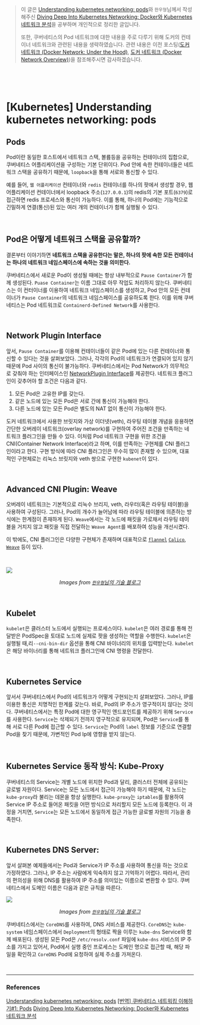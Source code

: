 
> 이 글은 [Understanding kubernetes networking: pods](https://medium.com/google-cloud/understanding-kubernetes-networking-pods-7117dd28727)와 `한우형`님께서 작성해주신 [Diving Deep Into Kubernetes Networking: Docker와 Kubernetes 네트워크 분석](https://woohhan.tistory.com/9?category=390352)을 공부하며 개인적으로 정리한 글입니다.
> 
> 또한, 쿠버네티스의 Pod 네트워크에 대한 내용을 주로 다루기 위해 도커의 컨테이너 네트워크와 관련된 내용을 생략하였습니다.  관련 내용은 이전 포스팅([도커 네트워크 (Docker Network: Under the Hood)](https://velog.io/@koo8624/Docker-%EB%8F%84%EC%BB%A4-%EB%84%A4%ED%8A%B8%EC%9B%8C%ED%81%AC-Docker-Network-Under-the-Hood), [도커 네트워크 (Docker Network Overview)](https://velog.io/@koo8624/Docker-%EB%8F%84%EC%BB%A4-%EB%84%A4%ED%8A%B8%EC%9B%8C%ED%81%AC-Docker-Network-Overview))을 참조해주시면 감사하겠습니다.


&nbsp;

&nbsp;


# [Kubernetes] Understanding kubernetes networking: pods

## Pods

Pod이란 동일한 호스트에서 네트워크 스택, 볼륨등을 공유하는 컨테이너의 집합으로, 쿠버네티스 어플리케이션을 구성하는 기본 단위이다. Pod 안에 속한 컨테이너들은 네트워크 스택을 공유하기 때문에, `loopback`을 통해 서로와 통신할 수 있다. 

예를 들어, `웹 어플리케이션` 컨테이너와 `redis` 컨테이너를 하나의 팟에서 생성할 경우, 웹 어플리케이션 컨테이너에서 loopback 주소(`127.0.0.1`)의 redis의 기본 포트(`6379`)로 접근하면 redis 프로세스와 통신이 가능하다. 이를 통해, 하나의 Pod에는 기능적으로 긴밀하게 연결(통신)된 있는 여러 개의 컨테이너가 함께 실행될 수 있다.

&nbsp;
## Pod은 어떻게 네트워크 스택을 공유할까?

결론부터 이야기하면 **네트워크 스택을 공유한다는 말은, 하나의 팟에 속한 모든 컨테이너는 하나의 네트워크 네임스페이스에 속하는 것을 의미한다.**

쿠버네티스에서 새로운 Pod이 생성될 때에는 항상 내부적으로 `Pause Container`가 함께 생성된다. `Puase Container`는 이름 그대로 아무 작업도 처리하지 않는다. 쿠버네티스는 이 컨터이너를 이용하여 네트워크 네임스페이스를 생성하고, Pod 안의 모든 컨테이너가 `Pause Container`의 네트워크 네임스페이스를 공유하도록 한다. 이를 위해 쿠버네티스는 Pod 네트워크로 `Containerd-Defined Network`를 사용한다.

&nbsp;

## Network Plugin Interface

앞서, `Pause Container`를 이용해 컨테이너들이 같은 Pod에 있는 다른 컨테이너와 통신할 수 있다는 것을 살펴보았다. 그러나, 각각의 Pod의 네트워크가 연결되어 있지 않기 때문에 Pod 사이의 통신이 불가능하다. 쿠버네티스에서는 Pod Network가 의무적으로 갖춰야 하는 인터페이스인 [NetworkPlugin Interface](https://github.com/kubernetes/kubernetes/blob/v1.21.0/pkg/kubelet/dockershim/network/plugins.go)를 제공한다. 네트워크 플러그인이 갖추어야 할 조건은 다음과 같다.

1. 모든 Pod은 고유한 IP를 갖는다.
2. 같은 노드에 있는 모든 Pod은 서로 간에 통신이 가능해야 한다.
3. 다른 노드에 있는 모든 Pod은 별도의 NAT 없이 통신이 가능해야 한다.

도커 네트워크에서 사용한 브릿지와 가상 이더넷(veth), 라우팅 테이블 개념을 응용하면 간단한 오버레이 네트워크(overlay network)를 구현하여 주어진 조건을 만족하는 네트워크 플러그인을 만들 수 있다. 이처럼 Pod 네트워크 구현을 위한 조건을 CNI(Container Network Interface)라고 하며, 이를 만족하는 구현체를 CNI 플러그인이라고 한다. 구현 방식에 따라 CNI 플러그인은 무수히 많이 존재할 수 있으며, 대표적인 구현체로는 리눅스 브릿지와 veth 쌍으로 구현한 `kubenet`이 있다.

&nbsp;
## Advanced CNI Plugin: Weave

오버레이 네트워크는 기본적으로 리눅수 브리지, veth, 라우터(혹은 라우팅 테이블)을 사용하여 구성된다. 그러나, Pod의 개수가 늘어남에 따라 라우팅 테이블에 의존하는 방식에는 한계점이 존재하게 된다. `Weave`에서는 각 노드에 패킷을 가로채서 라우팅 테이블을 거치지 않고 패킷을 직접 전달하는 `Weave Agent`를 배포하여 성능을 개선시켰다. 

이 밖에도, CNI 플러그인은 다양한 구현체가 존재하며 대표적으로 [`flannel`](https://github.com/flannel-io/flannel) [`Calico`](https://www.projectcalico.org/), [`Weave`](https://github.com/weaveworks/weave) 등이 있다.

&nbsp;

![](https://img1.daumcdn.net/thumb/R1280x0/?scode=mtistory2&fname=https%3A%2F%2Fblog.kakaocdn.net%2Fdn%2FbAopzU%2FbtqC9OCxXgS%2FKztdmGTpKciS7BwFBf8wek%2Fimg.png)

*<center> Images from [`한우형`님의 기술 블로그](https://woohhan.tistory.com/9?category=390352)</center>*

&nbsp;

## Kubelet

`kubelet`은 클러스터 노드에서 실행되는 프로세스이다. `kubelet`은 여러 경로를 통해 전달받은 PodSpec을 토대로 노드에 실제로 팟을 생성하는 역할을 수행한다. `kubelet`은 실행될 때,리`--cni-bin-dir` 옵션을 통해 CNI 바이너리의 위치를 입력받는다. `kubelet`은 해당 바이너리를 통해 네트워크 플러그인에 CNI 명령을 전달한다.

&nbsp;
## Kubernetes Service

앞서서 쿠버네티스에서 Pod의 네트워크가 어떻게 구현되는지 살펴보았다. 그러나, IP를 이용한 통신은 치명적인 한계를 갖는다. 바로, Pod의 IP 주소가 영구적이지 않다는 것이다. 쿠버네티스에서는 특정 Pod에 대한 영구적인 엔드포인트를 제공하기 위해 `Service`를 사용한다. `Service`는 삭제되기 전까지 영구적으로 유지되며, Pod은 `Service`를 통해 서로 다른 Pod에 접근할 수 있다. `Service`는 Pod의 `label` 정보를 기준으로 연결할 Pod을 찾기 때문에, 가변적인 Pod Ip에 영향을 받지 않는다.

&nbsp;
## Kubernetes Service 동작 방식: Kube-Proxy

쿠버네티스의 Service는 개별 노드에 위치한 Pod과 달리, 클러스터 전체에 공유되는 글로벌 자원이다. Service는 모든 노드에서 접근이 가능해야 하기 때문에, 각 노드는 `kube-proxy`라 불리는 데몬을 항상 실행한다. `kube-proxy`는 `iptables`를 활용하여 Service IP 주소로 들어온 패킷을 어떤 방식으로 처리할지 모든 노드에 등록한다. 이 과정을 거치면, `Service`는 모든 노드에서 동일하게 접근 가능한 글로벌 자원의 기능을 충족한다.

&nbsp;
## Kubernetes DNS Server:

앞서 살펴본 예제들에서는 Pod과 Service가 IP 주소를 사용하여 통신을 하는 것으로 가정하였다. 그러나, IP 주소는 사람에게 익숙하지 않고 기억하기 어렵다. 따라서, 관리의 편의성을 위해 DNS를 활용하여 IP 주소를 의미있는 이름으로 변환할 수 있다. 쿠버네티스에서 도메인 이름은 다음과 같은 규칙을 따른다. 

![](https://img1.daumcdn.net/thumb/R1280x0/?scode=mtistory2&fname=https%3A%2F%2Fblog.kakaocdn.net%2Fdn%2Fc6Rq5j%2FbtqC9NjgV6F%2FBRgvWOFFssTBkHkyt0D970%2Fimg.png)

*<center> Images from [`한우형`님의 기술 블로그](https://woohhan.tistory.com/9?category=390352)</center>*

쿠버네티스에서는 `CoreDNS`를 사용하여, DNS 서비스를 제공한다. `CoreDNS`는 `kube-system` 네임스페이스에서 `Deployment`의 형태로 짝을 이루는 `kube-dns` Service와 함께 배포된다. 생성된 모든 Pod은 `/etc/resolv.conf` 파일에 `kube-dns` 서비스의 IP 주소를 가지고 있어서, Pod에서 실행 중인 프로세스는 도메인 명으로 접근할 때, 해당 파일을 확인하고 `CoreDNS` Pod에 요청하여 실제 주소를 가져온다.  


&nbsp;

---
### References
[Understanding kubernetes networking: pods](https://medium.com/google-cloud/understanding-kubernetes-networking-pods-7117dd28727)
[[번역] 쿠버네티스 네트워킹 이해하기#1: Pods](https://coffeewhale.com/k8s/network/2019/04/19/k8s-network-01/)
[Diving Deep Into Kubernetes Networking: Docker와 Kubernetes 네트워크 분석](https://woohhan.tistory.com/9?category=390352)